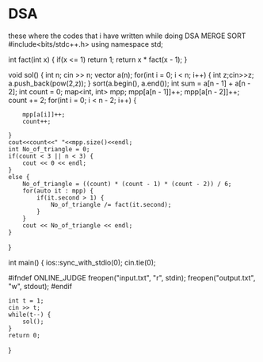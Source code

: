 # DSA
these where the codes that i have written while doing DSA
MERGE SORT
#include<bits/stdc++.h>
using namespace std;

int fact(int x) {
    if(x <= 1)
        return 1;
    return x * fact(x - 1);
}

void sol() {
    int n;
    cin >> n;
    vector<int> a(n);
    for(int i = 0; i < n; i++) {
        int z;cin>>z;
        a.push_back(pow(2,z));
    }
    sort(a.begin(), a.end());
    int sum = a[n - 1] + a[n - 2];
    int count = 0;
    map<int, int> mpp;
    mpp[a[n - 1]]++;
    mpp[a[n - 2]]++;
    count += 2;
    for(int i = 0; i < n - 2; i++) {
    
        mpp[a[i]]++;
        count++;
        
    }
    cout<<count<<" "<<mpp.size()<<endl;
    int No_of_triangle = 0;
    if(count < 3 || n < 3) {
        cout << 0 << endl;
    }
    else {
        No_of_triangle = ((count) * (count - 1) * (count - 2)) / 6;
        for(auto it : mpp) {
            if(it.second > 1) {
                No_of_triangle /= fact(it.second);
            }
        }
        cout << No_of_triangle << endl;
    }
}

int main() {
    ios::sync_with_stdio(0);
    cin.tie(0);

#ifndef ONLINE_JUDGE
    freopen("input.txt", "r", stdin);
    freopen("output.txt", "w", stdout);
#endif

    int t = 1;
    cin >> t;
    while(t--) {
        sol();
    }
    return 0;
}
